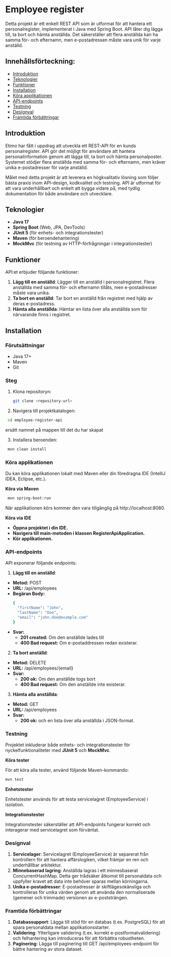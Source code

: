 # Employee register

Detta projekt är ett enkelt REST API som är utformat för att hantera ett personalregister, implementerat i Java med Spring Boot. API
låter dig lägga till, ta bort och hämta anställda. Det säkerställer att flera anställda kan ha samma för- och efternamn, men e-postadressen måste vara unik för varje anställd.

## Innehållsförteckning:
- [Introduktion](#introduktion)
- [Teknologier](#teknologier)
- [Funktioner](#funktioner)
- [Installation](#installation)
- [Köra applikationen](#köra-applikationen)
- [API-endpoints](#api-endpoints)
- [Testning](#testning)
- [Designval](#designval)
- [Framtida förbättringar](#framtida-förbättringar)

## Introduktion

Etimo har fått i uppdrag att utveckla ett REST-API för en kunds personalregister. API
gör det möjligt för användare att hantera personalinformation genom att lägga till, ta bort och hämta personalposter. Systemet stödjer flera anställda med samma för- och efternamn, men kräver unika e-postadresser för varje anställd.

Målet med detta projekt är att leverera en högkvalitativ lösning som följer bästa praxis inom API-design, kodkvalitet och testning. API
är utformat för att vara underhållbart och enkelt att bygga vidare på, med tydlig dokumentation för både användare och utvecklare.  

## Teknologier
- **Java 17**
- **Spring Boot** (Web, JPA, DevTools)
- **JUnit 5** (för enhets- och integrationstester)
- **Maven** (för beroendehantering)
- **MockMvc** (för testning av HTTP-förfrågningar i integrationstester)

## Funktioner

API:et erbjuder följande funktioner:
1. **Lägg till en anställd**: Lägger till en anställd i personalregistret. Flera anställda med samma för- och efternamn tillåts, men e-postadresser måste vara unika.
2. **Ta bort en anställd**: Tar bort en anställd från registret med hjälp av deras e-postadress.
3. **Hämta alla anställda**: Hämtar en lista över alla anställda som för närvarande finns i registret.


## Installation

### Förutsättningar
- Java 17+
- Maven
- Git

### Steg
1. Klona repositoryn:
   ```bash
   git clone <repository-url>
2. Navigera till projektkatalogen:   
 ```bash
  cd employee-register-api
 ```
ersätt namnet på mappen till det du har skapat

3. Installera beroenden:
 ```bash
  mvn clean install
 ```
### Köra applikationen
Du kan köra applikationen lokalt med Maven eller din föredragna IDE (IntelliJ IDEA, Eclipse, etc.).

 **Köra via Maven** 
 ```bash
  mvn spring-boot:run
 ```
När applikationen körs kommer den vara tillgänglig på http://localhost:8080.

**Köra via IDE**
- **Öppna projektet i din IDE.**
- **Navigera till main-metoden i klassen RegisterApiApplication.** 
- **Kör applikationen.** 

### API-endpoints
API exponerar följande endpoints:
1. **Lägg till en anställd**:
- **Metod:** POST
- **URL:** /api/employees
- **Begäran Body:**
  ```bash
  {
    "firstName": "John",
    "lastName": "Doe",
    "email": "john.doe@example.com"
  }
  ```
- **Svar:**
   - **201 created:** Om den anställde lades till
   - **400 Bad request:**  Om e-postaddressen redan existerar.
2. **Ta bort anställd**:
- **Metod:** DELETE
- **URL:** /api/employees/{email}
- **Svar:**
   - **200 ok:** Om den anställde togs bort
   - **400 Bad request:**  Om den anställde inte existerar.
3. **Hämta alla anställda**:
- **Metod:** GET
- **URL:** /api/employees
- **Svar:**
   - **200 ok:** och en lista över alla anställda i JSON-format.
### Testning
Projektet inkluderar både enhets- och integrationstester för nyckelfunktionaliteter med **JUnit 5** och **MockMvc**.

**Köra tester**

För att köra alla tester, använd följande Maven-kommando:
 ```bash
 mvn test
 ```
**Enhetstester**

Enhetstester används för att testa servicelagret (EmployeeService) i isolation.

**Integrationstester**

Integrationstester säkerställer att API-endpoints fungerar korrekt och interagerar med servicelagret som förväntat.

### Designval
1. **Servicelager**: Servicelagret (EmployeeService) är separerat från kontrollern för att hantera affärslogiken, vilket främjar en ren och underhållbar arkitektur.
2. **Minnebaserad lagring**: Anställda lagras i ett minnesbaserat ConcurrentHashMap. Detta ger trådsäker åtkomst till personaldata och uppfyller kravet att data inte behöver sparas mellan körningarna.
3. **Unika e-postadresser**: E-postadresser är skiftlägesokänsliga och kontrolleras för unika värden genom att använda den normaliserade (gemener och trimmade) versionen av e-poststrängen.
   
### Framtida förbättringar
1. **Databassupport**: Lägga till stöd för en databas (t.ex. PostgreSQL) för att spara personaldata mellan applikationsstarter.
2. **Validering**: Ytterligare validering (t.ex. korrekt e-postformatvalidering) och felhantering kan introduceras för att förbättra robustheten.
3. **Paginering**:  Lägga till paginering till GET /api/employees-endpoint för bättre hantering av stora dataset.


